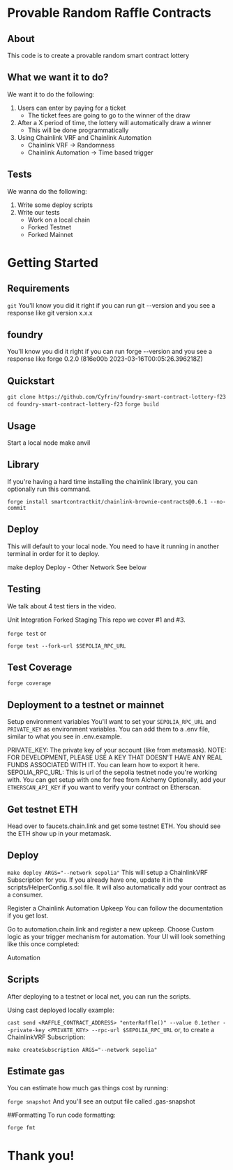 # Provable Random Raffle Contracts

## About
This code is to create a provable random smart contract lottery

## What we want it to do?
We want it to do the following:

1. Users can enter by paying for a ticket
    - The ticket fees are going to go to the winner of the draw
2. After a X period of time, the lottery will automatically draw a winner
    - This will be done programmatically 
3. Using Chainlink VRF and Chainlink Automation
    - Chainlink VRF -> Randomness
    - Chainlink Automation -> Time based trigger

## Tests
We wanna do the following:

1. Write some deploy scripts
2. Write our tests
    - Work on a local chain
    - Forked Testnet
    - Forked Mainnet


# Getting Started
## Requirements
```git```
You'll know you did it right if you can run git --version and you see a response like git version x.x.x
## foundry
You'll know you did it right if you can run forge --version and you see a response like forge 0.2.0 (816e00b 2023-03-16T00:05:26.396218Z)
## Quickstart
```git clone https://github.com/Cyfrin/foundry-smart-contract-lottery-f23```
```cd foundry-smart-contract-lottery-f23```
```forge build```

## Usage
Start a local node
make anvil
## Library
If you're having a hard time installing the chainlink library, you can optionally run this command.

```forge install smartcontractkit/chainlink-brownie-contracts@0.6.1 --no-commit```
## Deploy
This will default to your local node. You need to have it running in another terminal in order for it to deploy.

make deploy
Deploy - Other Network
See below

## Testing
We talk about 4 test tiers in the video.

Unit
Integration
Forked
Staging
This repo we cover #1 and #3.

```forge test```
or

```forge test --fork-url $SEPOLIA_RPC_URL```
## Test Coverage
```forge coverage```
## Deployment to a testnet or mainnet
Setup environment variables
You'll want to set your ``SEPOLIA_RPC_URL`` and ``PRIVATE_KEY`` as environment variables. You can add them to a .env file, similar to what you see in .env.example.

PRIVATE_KEY: The private key of your account (like from metamask). NOTE: FOR DEVELOPMENT, PLEASE USE A KEY THAT DOESN'T HAVE ANY REAL FUNDS ASSOCIATED WITH IT.
You can learn how to export it here.
SEPOLIA_RPC_URL: This is url of the sepolia testnet node you're working with. You can get setup with one for free from Alchemy
Optionally, add your ``ETHERSCAN_API_KEY`` if you want to verify your contract on Etherscan.

## Get testnet ETH
Head over to faucets.chain.link and get some testnet ETH. You should see the ETH show up in your metamask.

## Deploy
```make deploy ARGS="--network sepolia"```
This will setup a ChainlinkVRF Subscription for you. If you already have one, update it in the scripts/HelperConfig.s.sol file. It will also automatically add your contract as a consumer.

Register a Chainlink Automation Upkeep
You can follow the documentation if you get lost.

Go to automation.chain.link and register a new upkeep. Choose Custom logic as your trigger mechanism for automation. Your UI will look something like this once completed:

Automation

## Scripts
After deploying to a testnet or local net, you can run the scripts.

Using cast deployed locally example:

```cast send <RAFFLE_CONTRACT_ADDRESS> "enterRaffle()" --value 0.1ether --private-key <PRIVATE_KEY> --rpc-url $SEPOLIA_RPC_URL```
or, to create a ChainlinkVRF Subscription:

```make createSubscription ARGS="--network sepolia"```
## Estimate gas
You can estimate how much gas things cost by running:

```forge snapshot```
And you'll see an output file called .gas-snapshot

##Formatting
To run code formatting:

``forge fmt``
# Thank you!
